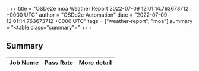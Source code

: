 +++
title = "OSDe2e moa Weather Report 2022-07-09 12:01:14.763673712 +0000 UTC"
author = "OSDe2e Automation"
date = "2022-07-09 12:01:14.763673712 +0000 UTC"
tags = ["weather-report", "moa"]
summary = "<table class=\"summary\"></table>"
+++
## Summary

| Job Name | Pass Rate | More detail |
|----------|-----------|-------------|





